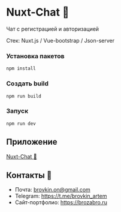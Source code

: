# Nuxt-Chat :speech_balloon:

Чат с регистрацией и авторизацией

Стек: Nuxt.js / Vue-bootstrap / Json-server 

### Установка пакетов

`npm install`

### Создать build

`npm run build`

### Запуск

`npm run dev`

## Приложение
[Nuxt-Chat :speech_balloon:](http://react-table.brozabro.ru/) 

## Контакты 🦜

- Почта: brovkin.on@gmail.com 
- Telegram: https://t.me/brovkin_artem
- Cайт-портфолио: https://brozabro.ru
